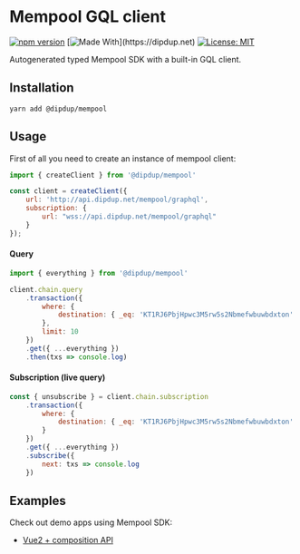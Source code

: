 # Mempool GQL client

[![npm version](https://badge.fury.io/js/%40dipdup%2Fmempool.svg)](https://badge.fury.io/js/%40dipdup%2Fmempool)
[![Made With](https://img.shields.io/badge/made%20with-dipdup-blue.svg?)](https://dipdup.net)
[![License: MIT](https://img.shields.io/badge/License-MIT-yellow.svg)](https://opensource.org/licenses/MIT)

Autogenerated typed Mempool SDK with a built-in GQL client.

## Installation

```
yarn add @dipdup/mempool
```

## Usage

First of all you need to create an instance of mempool client:
```js
import { createClient } from '@dipdup/mempool'

const client = createClient({
    url: 'http://api.dipdup.net/mempool/graphql',
    subscription: {
        url: "wss://api.dipdup.net/mempool/graphql"
    }
});
```

#### Query

```js
import { everything } from '@dipdup/mempool'

client.chain.query
    .transaction({
        where: { 
            destination: { _eq: 'KT1RJ6PbjHpwc3M5rw5s2Nbmefwbuwbdxton' }
        },
        limit: 10
    })
    .get({ ...everything })
    .then(txs => console.log)
```

#### Subscription (live query)

```js
const { unsubscribe } = client.chain.subscription
    .transaction({
        where: { 
            destination: { _eq: 'KT1RJ6PbjHpwc3M5rw5s2Nbmefwbuwbdxton' }
        }
    })
    .get({ ...everything })
    .subscribe({
        next: txs => console.log
    })
```

## Examples

Check out demo apps using Mempool SDK:
* [Vue2 + composition API](../../examples/mempool-vue-composable)